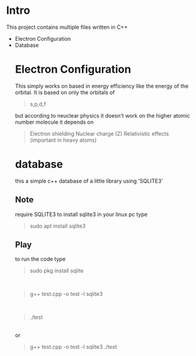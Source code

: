 <h1>Intro</h1>
<p>This project contains multiple files written in C++</p>
<ul>
<li>Electron Configuration </li>
<li> Database </li>

# Electron Configuration 
This simply works on based in energy efficiency like the energy of the orbital.
It is based on only the orbitals of

> s,p,d,f

but according to neuclear physics it doesn't work on the higher atomic number molecule
it depends on
> Electron shielding
> Nuclear charge (Z)
> Relativistic effects (important in heavy atoms)

# database
this a simple c++ database of a little library using 'SQLITE3'
## Note
require SQLITE3
to install sqlite3 in your linux pc type
> sudo apt install sqlite3
## Play
to run the code type 
> sudo pkg install sqlite
</br>

> g++ test.cpp -o test -l sqlite3

</br>

> ./test

</br>
or
</br>

> g++ test.cpp -o test -l sqlite3
> ./test
